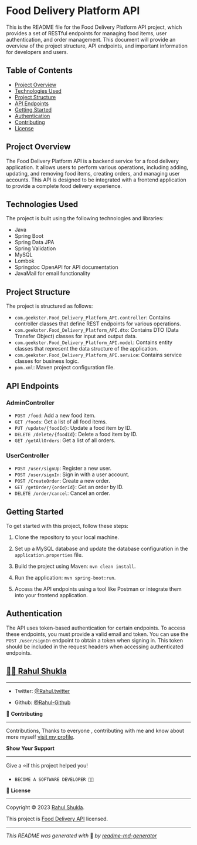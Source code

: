 # Food Delivery Platform API

This is the README file for the Food Delivery Platform API project, which provides a set of RESTful endpoints for managing food items, user authentication, and order management. This document will provide an overview of the project structure, API endpoints, and important information for developers and users.

## Table of Contents

- [Project Overview](#project-overview)
- [Technologies Used](#technologies-used)
- [Project Structure](#project-structure)
- [API Endpoints](#api-endpoints)
- [Getting Started](#getting-started)
- [Authentication](#authentication)
- [Contributing](#contributing)
- [License](#license)

## Project Overview

The Food Delivery Platform API is a backend service for a food delivery application. It allows users to perform various operations, including adding, updating, and removing food items, creating orders, and managing user accounts. This API is designed to be integrated with a frontend application to provide a complete food delivery experience.

## Technologies Used

The project is built using the following technologies and libraries:

- Java
- Spring Boot
- Spring Data JPA
- Spring Validation
- MySQL
- Lombok
- Springdoc OpenAPI for API documentation
- JavaMail for email functionality

## Project Structure

The project is structured as follows:

- `com.geekster.Food_Delivery_Platform_API.controller`: Contains controller classes that define REST endpoints for various operations.
- `com.geekster.Food_Delivery_Platform_API.dto`: Contains DTO (Data Transfer Object) classes for input and output data.
- `com.geekster.Food_Delivery_Platform_API.model`: Contains entity classes that represent the data structure of the application.
- `com.geekster.Food_Delivery_Platform_API.service`: Contains service classes for business logic.
- `pom.xml`: Maven project configuration file.

## API Endpoints

### AdminController

- `POST /food`: Add a new food item.
- `GET /foods`: Get a list of all food items.
- `PUT /update/{foodId}`: Update a food item by ID.
- `DELETE /delete/{foodId}`: Delete a food item by ID.
- `GET /getAllOrders`: Get a list of all orders.

### UserController

- `POST /user/signUp`: Register a new user.
- `POST /user/signIn`: Sign in with a user account.
- `POST /CreateOrder`: Create a new order.
- `GET /getOrder/{orderId}`: Get an order by ID.
- `DELETE /order/cancel`: Cancel an order.

## Getting Started

To get started with this project, follow these steps:

1. Clone the repository to your local machine.

2. Set up a MySQL database and update the database configuration in the `application.properties` file.

3. Build the project using Maven: `mvn clean install`.

4. Run the application: `mvn spring-boot:run`.

5. Access the API endpoints using a tool like Postman or integrate them into your frontend application.

## Authentication

The API uses token-based authentication for certain endpoints. To access these endpoints, you must provide a valid email and token. You can use the `POST /user/signIn` endpoint to obtain a token when signing in. This token should be included in the request headers when accessing authenticated endpoints.


## **[👨‍💻 Rahul Shukla](#heading-ids)** ##
____

- Twitter: [@Rahul.twitter](https://twitter.com/elite_rahul)

- Github: [@Rahul-Github](https://github.com/elite_rahul)


🤝 **Contributing**
___
Contributions, Thanks to everyone , contributing with me and know about more myself [visit my profile](https://www.instagram.com/45_elite/).

**Show Your Support**
___
Give a ⭐if this project helped you!

- ```bash
  BECOME A SOFTWARE DEVELOPER 👩‍💻

<!-- Here something icon -->

📝 **License**
___
Copyright © 2023 [Rahul Shukla](#heading-ids).

This project is [Food Delivery API](https://choosealicense.com/licenses/mit/) licensed.

___
*This README was generated with* 🧡 *by [readme-md-generator](https://www.makeareadme.com/)*